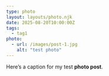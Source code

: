 ```yaml
---
type: photo
layout: layouts/photo.njk
date: 2025-08-20T10:00:00Z
tags:
  - tag1
photo:
  - url: /images/post-1.jpg
    alt: "test photo"
---
```


Here’s a caption for my test **photo post**.
